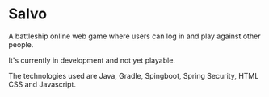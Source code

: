 # Salvo

A battleship online web game where users can log in and play against other people. 

It's currently in development and not yet playable.

The technologies used are Java, Gradle, Spingboot, Spring Security, HTML CSS and Javascript.

